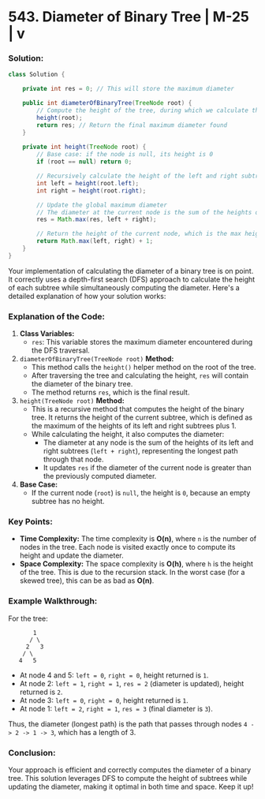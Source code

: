 # 543. Diameter of Binary Tree | M-25 | v

### Solution:

```java
class Solution {

    private int res = 0; // This will store the maximum diameter

    public int diameterOfBinaryTree(TreeNode root) {
        // Compute the height of the tree, during which we calculate the diameter
        height(root);
        return res; // Return the final maximum diameter found
    }
    
    private int height(TreeNode root) {
        // Base case: if the node is null, its height is 0
        if (root == null) return 0;

        // Recursively calculate the height of the left and right subtrees
        int left = height(root.left);
        int right = height(root.right);

        // Update the global maximum diameter
        // The diameter at the current node is the sum of the heights of the left and right subtrees
        res = Math.max(res, left + right);

        // Return the height of the current node, which is the max height of its subtrees + 1
        return Math.max(left, right) + 1;
    }
}

```


Your implementation of calculating the diameter of a binary tree is on point. It correctly uses a depth-first search (DFS) approach to calculate the height of each subtree while simultaneously computing the diameter. Here's a detailed explanation of how your solution works:

### Explanation of the Code:

1.  **Class Variables:**
    *   `res`: This variable stores the maximum diameter encountered during the DFS traversal.
2.  `diameterOfBinaryTree(TreeNode root)` **Method:**
    *   This method calls the `height()` helper method on the root of the tree.
    *   After traversing the tree and calculating the height, `res` will contain the diameter of the binary tree.
    *   The method returns `res`, which is the final result.
3.  `height(TreeNode root)` **Method:**
    *   This is a recursive method that computes the height of the binary tree. It returns the height of the current subtree, which is defined as the maximum of the heights of its left and right subtrees plus 1.
    *   While calculating the height, it also computes the diameter:
        *   The diameter at any node is the sum of the heights of its left and right subtrees (`left + right`), representing the longest path through that node.
        *   It updates `res` if the diameter of the current node is greater than the previously computed diameter.
4.  **Base Case:**
    *   If the current node (`root`) is `null`, the height is `0`, because an empty subtree has no height.


### Key Points:

*   **Time Complexity:** The time complexity is **O(n)**, where `n` is the number of nodes in the tree. Each node is visited exactly once to compute its height and update the diameter.
*   **Space Complexity:** The space complexity is **O(h)**, where `h` is the height of the tree. This is due to the recursion stack. In the worst case (for a skewed tree), this can be as bad as **O(n)**.

### Example Walkthrough:

For the tree:

```
       1
      / \
     2   3
    / \
   4   5
```

*   At node 4 and 5: `left = 0`, `right = 0`, height returned is `1`.
*   At node 2: `left = 1`, `right = 1`, `res = 2` (diameter is updated), height returned is `2`.
*   At node 3: `left = 0`, `right = 0`, height returned is `1`.
*   At node 1: `left = 2`, `right = 1`, `res = 3` (final diameter is `3`).

Thus, the diameter (longest path) is the path that passes through nodes `4 -> 2 -> 1 -> 3`, which has a length of 3.

### Conclusion:

Your approach is efficient and correctly computes the diameter of a binary tree. This solution leverages DFS to compute the height of subtrees while updating the diameter, making it optimal in both time and space. Keep it up!